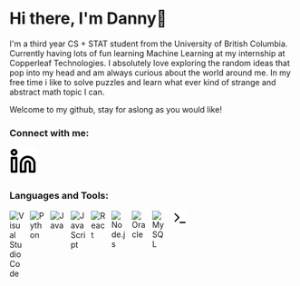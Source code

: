 # Hi there, I'm Danny👋 

I'm a third year CS + STAT student from the University of British Columbia. Currently having lots of fun learning Machine Learning at my internship at Copperleaf Technologies.
I absolutely love exploring the random ideas that pop into my head and am always curious about the world around me. In my free time i like to solve puzzles and learn
what ever kind of strange and abstract math topic I can.

Welcome to my github, stay for aslong as you would like!


### Connect with me:

[![website](./linkedin-light.svg)](https://linkedin.com/in/dlwei)

### Languages and Tools:

<img align="left" alt="Visual Studio Code" width="26px" src="https://cdn.jsdelivr.net/gh/devicons/devicon/icons/vscode/vscode-original.svg" style="padding-right:10px;" />
<img align="left" alt="Python" width="26px" src="https://cdn.jsdelivr.net/gh/devicons/devicon/icons/python/python-original.svg" style="padding-right:10px;" />
<img align="left" alt="Java" width="26px" src="https://cdn.jsdelivr.net/gh/devicons/devicon/icons/java/java-original.svg" style="padding-right:10px;" />
<img align="left" alt="JavaScript" width="26px" src="https://cdn.jsdelivr.net/gh/devicons/devicon/icons/javascript/javascript-original.svg" style="padding-right:10px;" />
<img align="left" alt="React" width="26px" src="https://cdn.jsdelivr.net/gh/devicons/devicon/icons/react/react-original.svg" style="padding-right:10px;" />
<img align="left" alt="Node.js" width="26px" src="https://cdn.jsdelivr.net/gh/devicons/devicon/icons/nodejs/nodejs-original.svg" style="padding-right:10px;" />
<img align="left" alt="Oracle" width="26px" src="https://cdn.jsdelivr.net/gh/devicons/devicon/icons/oracle/oracle-original.svg" style="padding-right:10px;" />
<img align="left" alt="MySQL" width="26px" src="https://cdn.jsdelivr.net/gh/devicons/devicon/icons/mysql/mysql-original.svg" style="padding-right:10px;" />
<img align="left" alt="Terminal" width="26px" src="./terminal-light.svg" />
